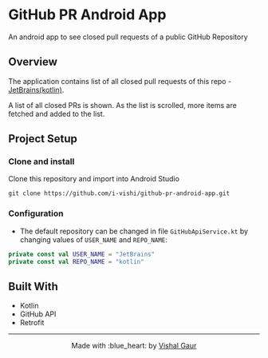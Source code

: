 # GitHub PR Android App
An android app to see closed pull requests of a public GitHub Repository


## Overview
The application contains list of all closed pull requests of this repo - [JetBrains(kotlin)](https://github.com/JetBrains/kotlin). 

A list of all closed PRs is shown. As the list is scrolled, more items are fetched and added to the list.

## Project Setup

### Clone and install

Clone this repository and import into Android Studio
```
git clone https://github.com/i-vishi/github-pr-android-app.git
```

### Configuration

- The default repository can be changed in file `GitHubApiService.kt` by changing values of `USER_NAME` and `REPO_NAME`:
```kotlin
private const val USER_NAME = "JetBrains"
private const val REPO_NAME = "kotlin"
```

## Built With
- Kotlin
- GitHub API
- Retrofit


---

<p align="center"> Made with :blue_heart: by <a href="https://github.com/i-vishi">Vishal Gaur</a></p>
